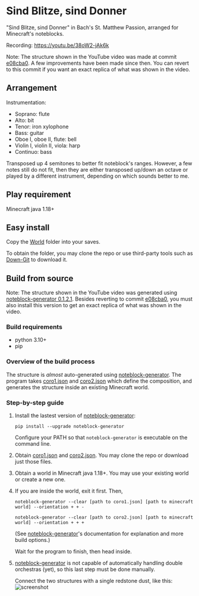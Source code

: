 # Sind Blitze, sind Donner
"Sind Blitze, sind Donner" in Bach's St. Matthew Passion, arranged for Minecraft's noteblocks.

Recording: https://youtu.be/38oW2-jAk6k

Note: The structure shown in the YouTube video was made at commit [e08cba0](https://github.com/FelixFourcolor/Sind-Blitze-sind-Donner/tree/e08cba0fd2dee93d267b618ae4f70846e8c5f646). A few improvements have been made since then. You can revert to this commit if you want an exact replica of what was shown in the video.

## Arrangement
Instrumentation:
* Soprano: flute
* Alto: bit
* Tenor: iron xylophone
* Bass: guitar
* Oboe I, oboe II, flute: bell
* Violin I, violin II, viola: harp
* Continuo: bass

Transposed up 4 semitones to better fit noteblock's ranges. However, a few notes still do not fit, then they are either transposed up/down an octave or played by a different instrument, depending on which sounds better to me.

## Play requirement
Minecraft java 1.18+

## Easy install 
Copy the [World](https://github.com/FelixFourcolor/Sind-Blitze-sind-Donner/tree/master/World) folder into your saves.

To obtain the folder, you may clone the repo or use third-party tools such as [Down-Git](https://minhaskamal.github.io/DownGit) to download it.

## Build from source
Note: The structure shown in the YouTube video was generated using [noteblock-generator 0.1.2.1](https://pypi.org/project/noteblock-generator/0.1.2.1/). Besides reverting to commit [e08cba0](https://github.com/FelixFourcolor/Sind-Blitze-sind-Donner/tree/e08cba0fd2dee93d267b618ae4f70846e8c5f646), you must also install this version to get an exact replica of what was shown in the video.

### Build requirements
* python 3.10+
* pip

### Overview of the build process
The structure is *almost* auto-generated using [noteblock-generator](https://github.com/FelixFourcolor/noteblock-generator). The program takes [coro1.json](https://github.com/FelixFourcolor/Sind-Blitze-sind-Donner/blob/master/coro1.json) and [coro2.json](https://github.com/FelixFourcolor/Sind-Blitze-sind-Donner/blob/master/coro2.json) which define the composition, and generates the structure inside an existing Minecraft world.

### Step-by-step guide

1. Install the lastest version of [noteblock-generator](https://github.com/FelixFourcolor/noteblock-generator):
    ```
    pip install --upgrade noteblock-generator
    ```
    Configure your PATH so that `noteblock-generator` is executable on the command line.

2. Obtain [coro1.json](https://github.com/FelixFourcolor/Sind-Blitze-sind-Donner/blob/master/coro1.json) and [coro2.json](https://github.com/FelixFourcolor/Sind-Blitze-sind-Donner/blob/master/coro2.json). You may clone the repo or download just those files.

3. Obtain a world in Minecraft java 1.18+. You may use your existing world or create a new one. 

4. If you are inside the world, exit it first. Then,
    ```
    noteblock-generator --clear [path to coro1.json] [path to minecraft world] --orientation + + -

    noteblock-generator --clear [path to coro2.json] [path to minecraft world] --orientation + + +
    ```

    (See [noteblock-generator](https://github.com/FelixFourcolor/noteblock-generator)'s documentation for explanation and more build options.)

    Wait for the program to finish, then head inside.

5. [noteblock-generator](https://github.com/FelixFourcolor/noteblock-generator) is not capable of automatically handling double orchestras (yet), so this last step must be done manually.

    Connect the two structures with a single redstone dust, like this: ![screenshot](screenshot.png)
